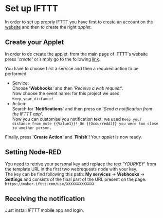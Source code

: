 # Set up IFTTT

In order to set up proprly IFTTT you have first to create an account on the [website](https://ifttt.com 'IFTTT main page') and then to create the right _applet_.

## Create your Applet

In order to do create the applet, from the main page of IFTTT's website press '_create_' or simply go to the following [link](https://ifttt.com/create 'Create web page').  
  
  
You have to choose first a service and then a required action to be performed.
- Service:  
Choose '__Webhooks__' and then '_Receive a web request_'.  
Now choose the event name: for this project we used `Keep_your_distance!`
- Action:  
Search for '__Notifications__' and then press on '_Send a notification from the IFTTT app_'.  
Now you can customise you notification text: we used `Keep your distance from mote {{Value1}}! On {{OccurredAt}} you were too close to another person.`  
  
Finally, press '__Create Action__' and '__Finish__'! Your _applet_ is now ready.

## Setting Node-RED

You need to retrive your personal key and replace the text '_YOURKEY_' from the template URL in the first two webrequests node with your key.  
The key can be find following this path: __My services__ -> __Webhooks__ -> __Settings__ and consists of the final part of the URL present on the page.   
`https://maker.ifttt.com/use/XXXXXXXXXXXXX`

## Receiving the notification

Just install _IFTTT_ mobile app and login.
